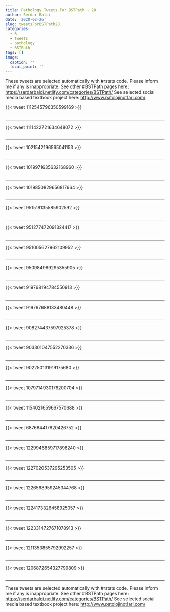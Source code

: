 ```yaml
---
title: Pathology Tweets For BSTPath - 28
author: Serdar Balci
date: '2020-02-26'
slug: tweetsForBSTPath28
categories:
  - R
  - tweets
  - pathology
  - BSTPath
tags: []
image:
  caption: ''
  focal_point: ''
---
```



These tweets are selected automatically with #rstats code. Please inform me if any is inappropriate.
See other #BSTPath pages here: https://serdarbalci.netlify.com/categories/BSTPath/ 
See selected social media based textbook project here: http://www.patolojinotlari.com/

{{< tweet 1112545796350599169 >}}
<br>
<br>
<hr>
{{< tweet 1111422721634648072 >}}
<br>
<br>
<hr>
{{< tweet 1021542196565041153 >}}
<br>
<br>
<hr>
{{< tweet 1019971635632168960 >}}
<br>
<br>
<hr>
{{< tweet 1019850829656817664 >}}
<br>
<br>
<hr>
{{< tweet 951519135585902592 >}}
<br>
<br>
<hr>
{{< tweet 951277472091324417 >}}
<br>
<br>
<hr>
{{< tweet 951005627962109952 >}}
<br>
<br>
<hr>
{{< tweet 950984969295355905 >}}
<br>
<br>
<hr>
{{< tweet 919768194784550913 >}}
<br>
<br>
<hr>
{{< tweet 919767688133480448 >}}
<br>
<br>
<hr>
{{< tweet 908274437597925378 >}}
<br>
<br>
<hr>
{{< tweet 903301047552270336 >}}
<br>
<br>
<hr>
{{< tweet 902250131919175680 >}}
<br>
<br>
<hr>
{{< tweet 1079714930176200704 >}}
<br>
<br>
<hr>
{{< tweet 1154021659667570688 >}}
<br>
<br>
<hr>
{{< tweet 687684417620426752 >}}
<br>
<br>
<hr>
{{< tweet 1229946859717898240 >}}
<br>
<br>
<hr>
{{< tweet 1227020537295253505 >}}
<br>
<br>
<hr>
{{< tweet 1226568959245344768 >}}
<br>
<br>
<hr>
{{< tweet 1224173326458925057 >}}
<br>
<br>
<hr>
{{< tweet 1223314727671078913 >}}
<br>
<br>
<hr>
{{< tweet 1211353855792992257 >}}
<br>
<br>
<hr>
{{< tweet 1206872654327799809 >}}
<br>
<br>
<hr>


These tweets are selected automatically with #rstats code. Please inform me if any is inappropriate.
See other #BSTPath pages here: https://serdarbalci.netlify.com/categories/BSTPath/ 
See selected social media based textbook project here: http://www.patolojinotlari.com/
